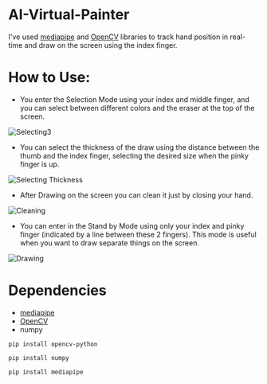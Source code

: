# AI-Virtual-Painter

I've used [mediapipe](https://google.github.io/mediapipe/) and [OpenCV](https://opencv.org/) libraries to track hand position in real-time and draw on the screen using the index finger.

# How to Use:

* You enter the Selection Mode using your index and middle finger, and you can select between different colors and the eraser at the top of the screen.

![Selecting3](https://user-images.githubusercontent.com/74989519/121432273-d7cc7700-c950-11eb-91af-21f270f7c8a7.gif)

* You can select the thickness of the draw using the distance between the thumb and the index finger, selecting the desired size when the pinky finger is up.

![Selecting Thickness](https://user-images.githubusercontent.com/74989519/121432960-bc15a080-c951-11eb-91fc-1bdb8b5d832c.gif)

* After Drawing on the screen you can clean it just by closing your hand.

![Cleaning](https://user-images.githubusercontent.com/74989519/121432623-4b6e8400-c951-11eb-85ec-cd0612e797b2.gif)

* You can enter in the Stand by Mode using only your index and pinky finger (indicated by a line between these 2 fingers). This mode is useful when you want to draw separate things on the screen.

![Drawing](https://user-images.githubusercontent.com/74989519/121436537-22e98880-c957-11eb-9904-55d43fe346ef.gif)


# Dependencies

* [mediapipe](https://google.github.io/mediapipe/)
* [OpenCV](https://opencv.org/)
* numpy

`pip install opencv-python`

`pip install numpy`

`pip install mediapipe`

